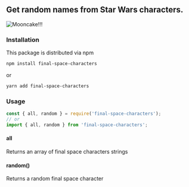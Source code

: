 ## Get random names from Star Wars characters.

![Mooncake!!!](https://media.giphy.com/media/6AnUuBECREYeTr5n0t/giphy.gif)

### Installation

This package is distributed via npm
```sh
npm install final-space-characters
```
or
```sh
yarn add final-space-characters
```

### Usage
```js
const { all, random } = require('final-space-characters');
// or
import { all, random } from 'final-space-characters';
```

#### all
Returns an array of final space characters strings

#### random()
Returns a random final space character